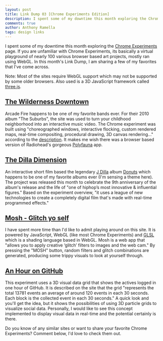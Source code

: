 ```yaml
---
layout: post
title: Link Dump 03 [Chrome Experiments Edition]
description: I spent some of my downtime this month exploring the Chrome Experiments page. If you are unfamiliar with Chrome Experiments, its basically a virtual playground of nearly 100 various browser based art projects, mostly ran using WebGL.
comments: true
author: Anthony Ramella
tags: design links
---
```

I spent some of my downtime this month exploring the [Chrome Experiments](https://www.chromeexperiments.com/) page. If you are unfamiliar with Chrome Experiments, its basically a virtual playground of nearly 100 various browser based art projects, mostly ran using WebGL. In this month's Link Dump, I am sharing a few of my favorites that I've come across.

Note: Most of the sites require WebGL support which may not be supported by some older browsers. Also used is a 3D JavaScript framework called [three.js](http://threejs.org/).


## [The Wilderness Downtown](http://www.thewildernessdowntown.com/)

Arcade Fire happens to be one of my favorite bands ever. For their 2010 album "The Suburbs", the site was used to turn your childhood neighborhood into an interactive music video. The Chrome experiment was built using "choreographed windows, interactive flocking, custom rendered maps, real-time compositing, procedural drawing, 3D canvas rendering..." according to the [description](https://www.chromeexperiments.com/arcadefire/). It makes me wish there was a browser based version of Radiohead's gorgeous [Polyfauna](http://www.universaleverything.com/projects/polyfauna/) app.


## [The Dilla Dimension](http://www.dilladimension.com)

An interactive short film based the legendary [J Dilla](http://en.wikipedia.org/wiki/J_Dilla) album [Donuts](http://en.wikipedia.org/wiki/Donuts_(album)) which happens to be one of my favorite albums ever (I'm sensing a theme here). The project was released this month to celebrate the 9th anniversary of the album's release and the life of "one of hiphop’s most innovative & influential figures." Based on the experiment overview, "it uses a league of new technologies to create a completely digital film that's made with real-time programmed effects."


## [Mosh - Glitch yo self](http://getmosh.io/)

I have spent more time than I'd like to admit playing around on this site. It is powered by JavaScript, WebGL (like most Chrome Experiments) and [GLSL](http://en.wikipedia.org/wiki/OpenGL_Shading_Language) which is a shading language based in WebGL. Mosh is a web app that "allows you to apply creative ‘glitch’ filters to images and the web cam." By pressing the "MOSH" button, random filters and glitch combinations are generated, producing some trippy visuals to look at yourself through.


## [An Hour on GitHub](http://graphoverflow.com/graphs/an-hour-on-github.html)

This experiment uses a 3D visual data grid that shows the actives logged in one hour of GitHub. It is described on the site that the grid "represents the total 13781 events an average of around 120 events in each 30 seconds. Each block is the collected event in each 30 seconds." A quick look and you'll get the idea, but it shows the possibilities of using 3D particle grids to visualize social data. Personally, I would like to see this concept implemented to display visual data in real-time and the potential certainly is there.


Do you know of any similar sites or want to share your favorite Chrome Experiments? Comment below, I'd love to check them out.
